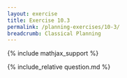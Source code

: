 ```yaml
---
layout: exercise
title: Exercise 10.3
permalink: /planning-exercises/10-3/
breadcrumb: Classical Planning
---
```


{% include mathjax_support %}

<div><i class="arrow-up loader" data-chapter="planning-exercises" data-exercise="ex_3" data-rating="0"></i></div>
{% include_relative question.md %}
